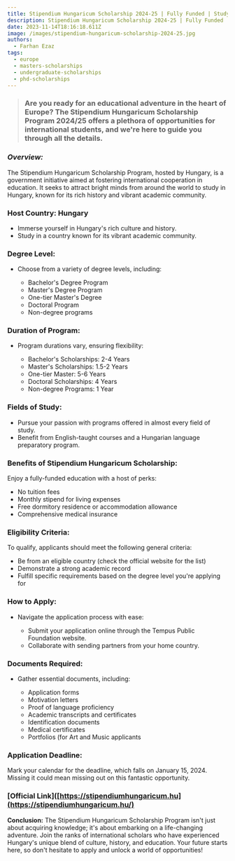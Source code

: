 ```yaml
---
title: Stipendium Hungaricum Scholarship 2024-25 | Fully Funded | Study in Hungary
description: Stipendium Hungaricum Scholarship 2024-25 | Fully Funded | Study in Hungary
date: 2023-11-14T18:16:18.611Z
image: /images/stipendium-hungaricum-scholarship-2024-25.jpg
authors:
  - Farhan Ezaz
tags:
  - europe
  - masters-scholarships
  - undergraduate-scholarships
  - phd-scholarships
---
```

> ### Are you ready for an educational adventure in the heart of Europe? The Stipendium Hungaricum Scholarship Program 2024/25 offers a plethora of opportunities for international students, and we're here to guide you through all the details.

### *Overview:*

The Stipendium Hungaricum Scholarship Program, hosted by Hungary, is a government initiative aimed at fostering international cooperation in education. It seeks to attract bright minds from around the world to study in Hungary, known for its rich history and vibrant academic community.

### **Host Country: Hungary**

* Immerse yourself in Hungary's rich culture and history.
* Study in a country known for its vibrant academic community.

### **Degree Level:**

* Choose from a variety of degree levels, including:

  * Bachelor's Degree Program
  * Master's Degree Program
  * One-tier Master's Degree
  * Doctoral Program
  * Non-degree programs

### **Duration of Program:**

* Program durations vary, ensuring flexibility:

  * Bachelor's Scholarships: 2-4 Years
  * Master's Scholarships: 1.5-2 Years
  * One-tier Master: 5-6 Years
  * Doctoral Scholarships: 4 Years
  * Non-degree Programs: 1 Year

### **Fields of Study:**

* Pursue your passion with programs offered in almost every field of study.
* Benefit from English-taught courses and a Hungarian language preparatory program.

### **Benefits of Stipendium Hungaricum Scholarship:**

Enjoy a fully-funded education with a host of perks:

* No tuition fees
* Monthly stipend for living expenses
* Free dormitory residence or accommodation allowance
* Comprehensive medical insurance

### **Eligibility Criteria:**

To qualify, applicants should meet the following general criteria:

* Be from an eligible country (check the official website for the list)
* Demonstrate a strong academic record
* Fulfill specific requirements based on the degree level you're applying for

### **How to Apply:**

* Navigate the application process with ease:

  * Submit your application online through the Tempus Public Foundation website.
  * Collaborate with sending partners from your home country.

### **Documents Required:**

* Gather essential documents, including:

  * Application forms
  * Motivation letters
  * Proof of language proficiency
  * Academic transcripts and certificates
  * Identification documents
  * Medical certificates
  * Portfolios (for Art and Music applicants

### **Application Deadline:**

Mark your calendar for the deadline, which falls on January 15, 2024. Missing it could mean missing out on this fantastic opportunity.

### \[O﻿fficial Link]([https://stipendiumhungaricum.hu](https://stipendiumhungaricum.hu/)

**Conclusion:** The Stipendium Hungaricum Scholarship Program isn't just about acquiring knowledge; it's about embarking on a life-changing adventure. Join the ranks of international scholars who have experienced Hungary's unique blend of culture, history, and education. Your future starts here, so don't hesitate to apply and unlock a world of opportunities!
